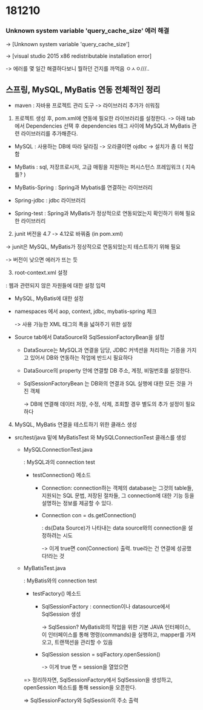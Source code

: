 ﻿# 181210

### Unknown system variable 'query_cache_size' 에러 해결 

-> [Unknown system variable 'query_cache_size']

-> [visual studio 2015 x86 redistributable installation error]

-> 에러를 몇 일간 해결하다보니 뭘하던 건지를 까먹음 ㅇㅅㅇ///..

## 스프링, MySQL, MyBatis 연동 전체적인 정리

* maven : 자바용 프로젝트 관리 도구 -> 라이브러리 추가가 쉬워짐

1. 프로젝트 생성 후, pom.xml에 연동에 필요한 라이브러리를 설정한다.
  -> 아래 tab에서 Dependencies 선택 후 dependencies 태그 사이에 MySQL과 MyBatis 관련 라이브러리를 추가해준다.

  - MySQL : 사용하는 DB에 따라 달라짐 -> 오라클이면 ojdbc -> 설치가 좀 더 복잡함

  - MyBatis : sql, 저장프로시저, 고급 매핑을 지원하는 퍼시스턴스 프레임워크 ( 지속 틀? )

  - MyBatis-Spring : Spring과 Mybatis를 연결하는 라이브러리

  - Spring-jdbc : jdbc 라이브러리

  - Spring-test : Spring과 MyBatis가 정상적으로 연동되었는지 확인하기 위해 필요한 라이브러리

2. junit 버전을 4.7 -> 4.12로 바꿔줌 (in pom.xml)

  -> junit은 MySQL, MyBatis가 정상적으로 연동되었는지 테스트하기 위해 필요

  -> 버전이 낮으면 에러가 뜨는 듯

3. root-context.xml 설정

: 웹과 관련되지 않은 자원들에 대한 설정 입력

- MySQL, MyBatis에 대한 설정

- namespaces 에서 aop, context, jdbc, mybatis-spring 체크

  -> 사용 가능한 XML 태그의 폭을 넓혀주기 위한 설정

- Source tab에서 DataSource와 SqlSessionFactoryBean을 설정

  * DataSource는 MySQL과 연결을 담당, JDBC 커넥션을 처리하는 기증을 가지고 있어서 DB와 연동하는 작업에 반드시 필요하다

  * DataSource의 property 안에 연결할 DB 주소, 계정, 비밀번호를 설정한다.

  * SqlSessionFactoryBean
는 DB와의 연결과 SQL 실행에 대한 모든 것을 가진 객체

    -> DB에 연결해 데이터 저장, 수정, 삭제, 조회할 경우 별도의 추가 설정이 필요하다

4. MySQL, MyBatis 연결을 테스트하기 위한 클래스 생성

- src/test/java 밑에 MyBatisTest 와 MySQLConnectionTest 클래스를 생성

  * MySQLConnectionTest.java

    : MySQL과의 connection test

    - testConnection() 메소드

      - Connection: connection하는 객체의 database는 그것의 table들, 지원되는 SQL 문법, 저장된 절차들, 그 connection에 대한 기능 등을 설명하는 정보를 제공할 수 있다.

      - Connection con = ds.getConnection() 

        : ds(Data Source)가 나타내는 data source와의 connection을 설정하려는 시도

        -> 이게 true면 con(Connection) 출력. true라는 건 연결에 성공했다!라는 것

  * MyBatisTest.java

    : MyBatis와의 connection test

    - testFactory() 메소드

      - SqlSessionFactory : connection이나 datasource에서 SqlSession 생성

        -> SqlSession? MyBatis와의 작업을 위한 기본 JAVA 인터페이스, 이 인터페이스를 통해 명령(commands)을 실행하고, mapper를 가져오고, 트랜잭션을 관리할 수 있음

      - SqlSession session = sqlFactory.openSession()

        -> 이게 true 면 = session을 열었으면 

    => 정리하자면, SqlSessionFactory에서 SqlSession을 생성하고, openSession 메소드를 통해 session을 오픈한다.

    => SqlSessionFactory와 SqlSession의 주소 출력

